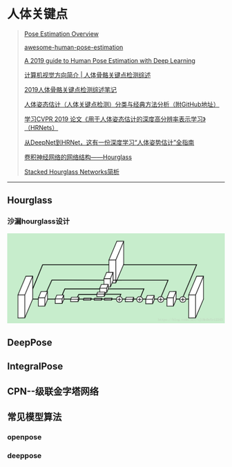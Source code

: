 # 人体关键点

> [Pose Estimation Overview](<https://www.jianshu.com/p/58fa25c73d5d>)
>
> [awesome-human-pose-estimation](<https://github.com/cbsudux/awesome-human-pose-estimation>)
>
> [A 2019 guide to Human Pose Estimation with Deep Learning](<https://nanonets.com/blog/human-pose-estimation-2d-guide/?utm_source=reddit&utm_medium=social&utm_campaign=pose&utm_content=GROUP_NAME>)
>
> [计算机视觉方向简介 | 人体骨骼关键点检测综述](<https://blog.csdn.net/c2a2o2/article/details/85111755>)
>
> [2019人体骨骼关键点检测综述笔记](<https://zhuanlan.zhihu.com/p/69042249>)
>
> [人体姿态估计（人体关键点检测）分类与经典方法分析（附GitHub地址）](<https://zhuanlan.zhihu.com/p/56016574>)
>
> [学习CVPR 2019 论文《用于人体姿态估计的深度高分辨率表示学习》（HRNets）](<https://zhuanlan.zhihu.com/p/65442640>)
>
> [从DeepNet到HRNet，这有一份深度学习“人体姿势估计”全指南](<https://zhuanlan.zhihu.com/p/64938651>)
>
> [卷积神经网络的网络结构——Hourglass](<https://blog.csdn.net/u013841196/article/details/81048237>)
>
> [Stacked Hourglass Networks简析](<https://zhuanlan.zhihu.com/p/65123312>)

---

## Hourglass

### 沙漏hourglass设计

![这里写图片描述](assets/20180518235230671.png)



## DeepPose



## IntegralPose





## CPN--级联金字塔网络



## 常见模型算法

### openpose

### deeppose

### 





